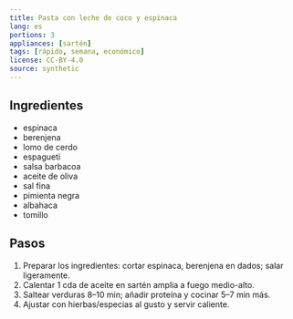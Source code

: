 ```yaml
---
title: Pasta con leche de coco y espinaca
lang: es
portions: 3
appliances: [sartén]
tags: [rápido, semana, económico]
license: CC-BY-4.0
source: synthetic
---
```

## Ingredientes
- espinaca
- berenjena
- lomo de cerdo
- espagueti
- salsa barbacoa
- aceite de oliva
- sal fina
- pimienta negra
- albahaca
- tomillo

## Pasos
1. Preparar los ingredientes: cortar espinaca, berenjena en dados; salar ligeramente.
2. Calentar 1 cda de aceite en sartén amplia a fuego medio-alto.
3. Saltear verduras 8–10 min; añadir proteína y cocinar 5–7 min más.
4. Ajustar con hierbas/especias al gusto y servir caliente.
